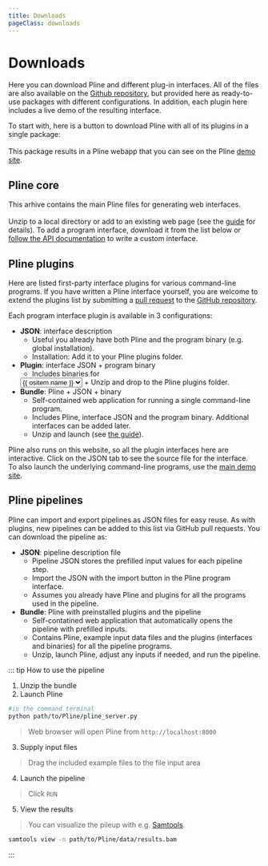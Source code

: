 ```yaml
---
title: Downloads
pageClass: downloads
---
```


# Downloads

Here you can download Pline and different plug-in interfaces.
All of the files are also available on the [Github repository](https://github.com/veidenberg/pline-plugins),
but provided here as ready-to-use packages with different configurations.
In addition, each plugin here includes a live demo of the resulting interface.

To start with, here is a button to download Pline with all of its plugins in a single package:  
<btn :text="'Download for '+osname" :icon="os" :link="'/zip/pline_bundle_'+os+'.zip'"/>  
This package results in a Pline webapp that you can see on the Pline [demo site](http://wasabiapp.org:8080).

## Pline core

This arhive contains the main Pline files for generating web interfaces.  
<btn text="📦 Pline" :tag="version" :link="plinezip_url" download/>  
Unzip to a local directory or add to an existing web page (see the [guide](/guide/#installation) for details).
To add a program interface, download it from the list below or [follow the API documentation](/guide/api) to write a custom interface.

## Pline plugins

Here are listed first-party interface plugins for various command-line programs.
If you have written a Pline interface yourself, you are welcome to extend the plugins list by submitting a [pull request](https://help.github.com/en/github/collaborating-with-issues-and-pull-requests/proposing-changes-to-your-work-with-pull-requests) to the [GitHub repository](https://github.com/veidenberg/pline-plugins).  

Each program interface plugin is available in 3 configurations:
- **JSON**: interface description  
  + Useful you already have both Pline and the program binary (e.g. global installation).  
  + Installation: Add it to your Pline plugins folder.
- **Plugin**: interface JSON + program binary  
  + Includes binaries for 
  <select v-model="os">
    <option v-for="ositem in oslist" v-bind:value="ositem.tag">{{ ositem.name }}</option>
  </select>
  + Unzip and drop to the Pline plugins folder.
- **Bundle**: Pline + JSON + binary  
  + Self-contained web application for running a single command-line program.
  + Includes Pline, interface JSON and the program binary. Additional interfaces can be added later.
  + Unzip and launch (see [the guide](/guide/#installation)).

Pline also runs on this website, so all the plugin interfaces here are interactive.
Click on the JSON tab to see the source file for the interface.  
To also launch the underlying command-line programs, use the [main demo site](http://wasabiapp.org:8080).  

<pline-tabs v-for="(pname, i) in plugins" :name="pname" :index="i" :os="os" />
  
## Pline pipelines

Pline can import and export pipelines as JSON files for easy reuse.
As with plugins, new pipelines can be added to this list via GitHub pull requests.
You can download the pipeline as:
- **JSON**: pipeline description file  
  + Pipeline JSON stores the prefilled input values for each pipeline step.
  + Import the JSON with the import button in the Pline program interface.
  + Assumes you already have Pline and plugins for all the programs used in the pipeline.
- **Bundle**: Pline with preinstalled plugins and the pipeline  
  + Self-contatined web application that automatically opens the pipeline with prefilled inputs.
  + Contains Pline, example input data files and the plugins (interfaces and binaries) for all the pipeline programs.
  + Unzip, launch Pline, adjust any inputs if needed, and run the pipeline.

<pline-tabs v-for="(plname, i) in pipelines" :name="plname" :index="plugins.length + 1 + i" :os="os" pipeline/>

::: tip How to use the pipeline
1. Unzip the bundle
2. Launch Pline
```sh
#in the command terminal
python path/to/Pline/pline_server.py
```
> Web browser will open Pline from `http://localhost:8000`  
3. Supply input files
> Drag the included example files to the file input area
4. Launch the pipeline
> Click `RUN`
5. View the results  
>You can visualize the pileup with e.g. [Samtools](https://samtools.github.io).
``` sh
samtools view -n path/to/Pline/data/results.bam
```
:::

<script>
export default {
  data: function(){
    return {
      plugins: [],
      pipelines: [],
      repo: 'https://api.github.com/repos/veidenberg',
      version: 'v1.0',
      os: 'osx',
      oslist: [
        {tag: 'osx', name: 'MacOS'},
        {tag: 'linux', name: 'Linux'}
      ]
    }
  },
  computed: {
    osname: function(){
      const ositem = this.oslist.find(item => item.tag == this.os) || oslist[0];
      return ositem.name;
    },
    plinezip_url: function(){
      return 'https://github.com/veidenberg/pline/archive/'+this.version+'.zip'
    }
  },
  async beforeMount(){
    const self = this;
    //set OS name
    if(navigator.appVersion.startsWith("Linux")) self.os = 'linux';
    //fetch data from GitHub:
    //get plugin names
    let data = await fetch(self.repo+'/pline-plugins/contents').then(resp => resp.json());
    data.forEach( function(item){
      if(item.type == 'dir' && item.name != 'pipelines') self.plugins.push(item.name);
    });
    //get pipeline names
    data = await fetch(self.repo+'/pline-plugins/contents/pipelines').then(resp => resp.json());
    data.forEach( function(item){
      if(item.type == 'dir') self.pipelines.push(item.name);
    });
    //get release info
    data = await fetch(self.repo+'/pline/releases/latest').then(resp => resp.json());
    self.version = data.tag_name;
  }
}
</script>